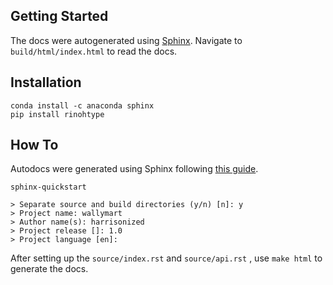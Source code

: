 ## Getting Started

The docs were autogenerated using [Sphinx](https://www.sphinx-doc.org/en/master/). Navigate to `build/html/index.html` to read the docs.



## Installation

```django
conda install -c anaconda sphinx
pip install rinohtype
```



## How To

Autodocs were generated using Sphinx following [this guide](https://medium.com/@richdayandnight/a-simple-tutorial-on-how-to-document-your-python-project-using-sphinx-and-rinohtype-177c22a15b5b).

```django
sphinx-quickstart

> Separate source and build directories (y/n) [n]: y
> Project name: wallymart
> Author name(s): harrisonized
> Project release []: 1.0
> Project language [en]: 
```

After setting up the `source/index.rst` and  `source/api.rst` , use  `make html` to generate the docs.
